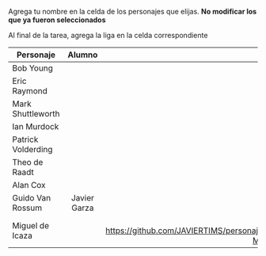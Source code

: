 Agrega tu nombre en la celda de los personajes que elijas. **No modificar los que ya fueron seleccionados**

Al final de la tarea, agrega la liga en la celda correspondiente


| Personaje        | Alumno           | Liga al trabajo terminado  |
| ------------- |:-------------:| -----:|
| Bob Young      |  |  |
| Eric Raymond     |       |    |
| Mark Shuttleworth |       |     |
| Ian Murdock | | |
| Patrick Volderding| | |
| Theo de Raadt | | |
| Alan Cox| | |
| Guido Van Rossum | Javier Garza| https://github.com/JAVIERTIMS/personajesSL.git|
| Miguel de Icaza| | Javier Garza   https://github.com/JAVIERTIMS/personajesSL/blob/master/Personakes%20de%20Influencia%20-Miguel%20de%20Icaza%20Guido%20Von%20Rossum.txt
